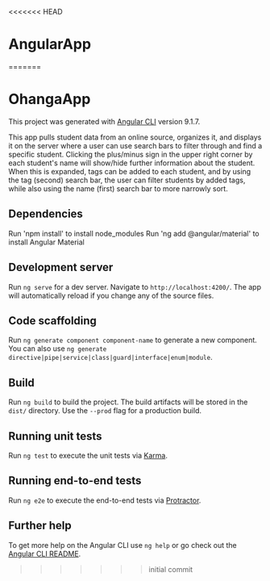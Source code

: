 <<<<<<< HEAD
# AngularApp
=======
# OhangaApp

This project was generated with [Angular CLI](https://github.com/angular/angular-cli) version 9.1.7.

This app pulls student data from an online source, organizes it, and displays it on the server where a user can use search bars to filter through and find a specific student. Clicking the plus/minus sign in the upper right corner by each student's name will show/hide further information about the student. When this is expanded, tags can be added to each student, and by using the tag (second) search bar, the user can filter students by added tags, while also using the name (first) search bar to more narrowly sort. 

## Dependencies 
Run 'npm install' to install node_modules 
Run 'ng add @angular/material' to install Angular Material

## Development server

Run `ng serve` for a dev server. Navigate to `http://localhost:4200/`. The app will automatically reload if you change any of the source files.

## Code scaffolding

Run `ng generate component component-name` to generate a new component. You can also use `ng generate directive|pipe|service|class|guard|interface|enum|module`.

## Build

Run `ng build` to build the project. The build artifacts will be stored in the `dist/` directory. Use the `--prod` flag for a production build.

## Running unit tests

Run `ng test` to execute the unit tests via [Karma](https://karma-runner.github.io).

## Running end-to-end tests

Run `ng e2e` to execute the end-to-end tests via [Protractor](http://www.protractortest.org/).

## Further help

To get more help on the Angular CLI use `ng help` or go check out the [Angular CLI README](https://github.com/angular/angular-cli/blob/master/README.md).
>>>>>>> initial commit
